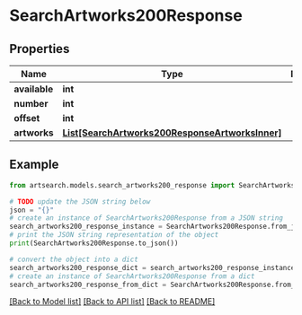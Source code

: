 # SearchArtworks200Response


## Properties

Name | Type | Description | Notes
------------ | ------------- | ------------- | -------------
**available** | **int** |  | [optional] 
**number** | **int** |  | [optional] 
**offset** | **int** |  | [optional] 
**artworks** | [**List[SearchArtworks200ResponseArtworksInner]**](SearchArtworks200ResponseArtworksInner.md) |  | [optional] 

## Example

```python
from artsearch.models.search_artworks200_response import SearchArtworks200Response

# TODO update the JSON string below
json = "{}"
# create an instance of SearchArtworks200Response from a JSON string
search_artworks200_response_instance = SearchArtworks200Response.from_json(json)
# print the JSON string representation of the object
print(SearchArtworks200Response.to_json())

# convert the object into a dict
search_artworks200_response_dict = search_artworks200_response_instance.to_dict()
# create an instance of SearchArtworks200Response from a dict
search_artworks200_response_from_dict = SearchArtworks200Response.from_dict(search_artworks200_response_dict)
```
[[Back to Model list]](../README.md#documentation-for-models) [[Back to API list]](../README.md#documentation-for-api-endpoints) [[Back to README]](../README.md)


